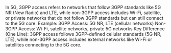 In 5G, 3GPP access refers to networks that follow 3GPP standards like 5G NR (New Radio) and LTE, while non-3GPP access includes Wi-Fi, satellite, or private networks that do not follow 3GPP standards but can still connect to the 5G core.
Example:
3GPP Access: 5G NR, LTE (cellular networks)
Non-3GPP Access: Wi-Fi, satellite networks, private 5G networks
Key Difference (One Line): 3GPP access follows 3GPP-defined cellular standards (5G NR, LTE), while non-3GPP access includes external networks like Wi-Fi or satellites connecting to the 5G core.

